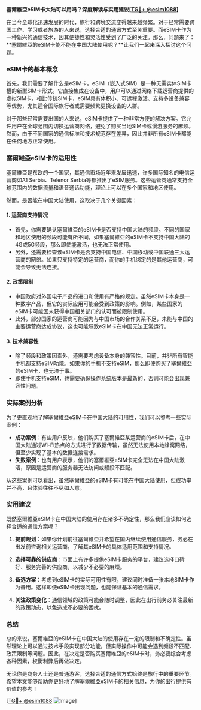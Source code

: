 **塞爾維亞eSIM卡大陆可以用吗？深度解读与实用建议[[TG💪+ @esim1088](https://t.me/s/esim1088)]**

在当今全球化迅速发展的时代，旅行和跨境交流变得越来越频繁。对于经常需要跨国工作、学习或者旅游的人来说，选择合适的通讯方式至关重要。而eSIM卡作为一种新兴的通信技术，因其便捷性和灵活性受到了广泛的关注。那么，问题来了：**塞爾維亞的eSIM卡能不能在中国大陆使用呢？**让我们一起来深入探讨这个问题。

### eSIM卡的基本概念

首先，我们需要了解什么是eSIM卡。eSIM（嵌入式SIM）是一种无需实体SIM卡槽的新型SIM卡形式。它直接集成在设备中，用户可以通过网络下载运营商提供的虚拟SIM卡。相比传统SIM卡，eSIM具有体积小、可远程激活、支持多设备兼容等优势，尤其适合国际旅行者或需要频繁更换设备的人群。

对于那些经常需要出国的人来说，eSIM卡提供了一种非常方便的解决方案。它允许用户在全球范围内切换运营商网络，避免了购买当地SIM卡或漫游服务的麻烦。然而，由于不同国家的通信标准和技术规范存在差异，因此并非所有eSIM卡都能在任何地方正常使用。

### 塞爾維亞eSIM卡的适用性

塞爾維亞是东欧的一个国家，其通信市场近年来发展迅速，许多国际知名的电信运营商如A1 Serbia、Telenor Serbia等都推出了eSIM服务。这些运营商通常支持全球范围内的数据流量和语音通话功能，理论上可以在多个国家和地区使用。

然而，是否能在中国大陆使用，这取决于几个关键因素：

#### 1. **运营商支持情况**
   - 首先，你需要确认塞爾維亞的eSIM卡是否支持中国大陆的频段。不同的国家和地区使用的频段可能有所不同，如果塞爾維亞的eSIM卡不支持中国大陆的4G或5G频段，那么即使能激活，也无法正常使用。
   - 另外，还需要检查该eSIM卡是否支持中国电信、中国移动或中国联通三大运营商的网络。如果只支持特定的运营商，而你的手机绑定的是其他运营商，可能会导致无法连接。

#### 2. **政策限制**
   - 中国政府对外国电子产品的进口和使用有严格的规定。虽然eSIM卡本身是一种数字产品，但它的实际应用可能会受到政策的影响。例如，某些国家的eSIM卡可能因未获得中国相关部门的认可而被限制使用。
   - 此外，部分国家的运营商可能因为与中国市场的合作关系不足，未能与中国的主要运营商达成协议，这也可能导致eSIM卡在中国无法正常运行。

#### 3. **技术兼容性**
   - 除了频段和政策因素外，还需要考虑设备本身的兼容性。目前，并非所有智能手机都支持eSIM功能。如果你的手机不支持eSIM，那么即便购买了塞爾維亞的eSIM卡，也无济于事。
   - 即使手机支持eSIM，也需要确保操作系统版本是最新的，否则可能会出现兼容性问题。

### 实际案例分析

为了更直观地了解塞爾維亞eSIM卡在中国大陆的可用性，我们可以参考一些实际案例：

- **成功案例**：有些用户反映，他们购买了塞爾維亞某运营商的eSIM卡后，在中国大陆通过Wi-Fi热点的方式进行了数据传输，虽然无法使用本地蜂窝网络，但至少实现了基本的数据连接需求。
- **失败案例**：也有用户表示，他们的塞爾維亞eSIM卡完全无法在中国大陆激活，原因是运营商的服务器无法访问或频段不匹配。

从这些案例可以看出，虽然塞爾維亞的eSIM卡有可能在中国大陆使用，但成功率并不高，且体验往往不尽如人意。

### 实用建议

既然塞爾維亞eSIM卡在中国大陆的使用存在诸多不确定性，那么我们应该如何选择合适的通信方案呢？

1. **提前规划**：如果你计划前往塞爾維亞并希望在国内继续使用通信服务，务必在出发前咨询相关运营商，了解其eSIM卡的具体适用范围和支持情况。
   
2. **选择可靠的供应商**：市面上有许多提供eSIM卡服务的平台，建议选择口碑好、服务完善的供应商，以减少不必要的麻烦。

3. **备选方案**：考虑到eSIM卡的实际可用性有限，建议同时准备一张本地SIM卡作为备用。这样即便eSIM卡出现问题，也能保证基本的通信需求。

4. **关注政策变化**：通信领域的政策可能会随时调整，因此在出行前务必关注最新的政策动态，以免造成不必要的困扰。

### 总结

总的来说，塞爾維亞的eSIM卡在中国大陆的使用存在一定的限制和不确定性。虽然理论上可以通过技术手段实现部分功能，但实际操作中可能会遇到频段不匹配、政策限制等问题。因此，在决定是否购买塞爾維亞的eSIM卡时，务必要综合考虑各种因素，权衡利弊后再做决定。

无论你是商务人士还是普通游客，选择合适的通信方式始终是旅行中的重要环节。希望本文能够帮助你更好地了解塞爾維亞eSIM卡的相关信息，为你的出行提供有价值的参考！

[[TG💪+ @esim1088](https://t.me/s/esim1088) ![Image](https://i.postimg.cc/4NQfJmqS/Snipaste-2025-05-13-00-14-12.png)]